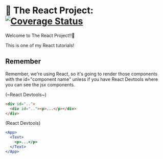 # :rainbow: The React Project: [![Coverage Status](https://coveralls.io/repos/github/zixuan75/react-project/badge.svg)](https://coveralls.io/github/zixuan75/react-project?branch=master)

Welcome to The React Project!!:2nd_place_medal:

This is one of my React tutorials!

## Remember

Remember, we're using React, so it's going to render those components with the id="component name" unless if you have React Devtools where you can see the jsx components.

(~React Devtools~)

```html
<div id="..">
  <div id=".."><p>...</p></div>
</div>
```

(React Devtools)

```jsx
<App>
  <Text>
    <p>...</p>
  </Text>
</App>
```
